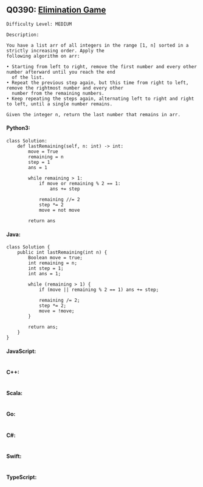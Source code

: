 ## Q0390: [Elimination Game](https://leetcode.com/problems/elimination-game/)

```
Difficulty Level: MEDIUM
```

```
Description:

You have a list arr of all integers in the range [1, n] sorted in a strictly increasing order. Apply the
following algorithm on arr:

• Starting from left to right, remove the first number and every other number afterward until you reach the end
  of the list.
• Repeat the previous step again, but this time from right to left, remove the rightmost number and every other
  number from the remaining numbers.
• Keep repeating the steps again, alternating left to right and right to left, until a single number remains.

Given the integer n, return the last number that remains in arr.
```

#### Python3:

```
class Solution:
    def lastRemaining(self, n: int) -> int:
        move = True
        remaining = n
        step = 1
        ans = 1

        while remaining > 1:
            if move or remaining % 2 == 1:
                ans += step
                
            remaining //= 2
            step *= 2
            move = not move

        return ans
```

#### Java:

```
class Solution {
    public int lastRemaining(int n) {
        Boolean move = true;
        int remaining = n;
        int step = 1;
        int ans = 1;

        while (remaining > 1) {
            if (move || remaining % 2 == 1) ans += step;
                
            remaining /= 2;
            step *= 2;
            move = !move;
        }

        return ans;
    }
}
```

#### JavaScript:

```

```

#### C++:

```

```

#### Scala:

```

```

#### Go:

```

```

#### C#:

```

```

#### Swift:

```

```

#### TypeScript:

```

```